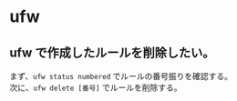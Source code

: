 # ufw

## ufw で作成したルールを削除したい。

まず、`ufw status numbered` でルールの番号振りを確認する。  
次に、`ufw delete [番号]` でルールを削除する。
